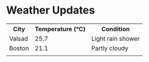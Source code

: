 # Weather Updates

<!-- WEATHER-UPDATE-START -->
<table><tr><th>City</th><th>Temperature (°C)</th><th>Condition</th></tr><tr><td>Valsad</td><td>25.7</td><td>Light rain shower</td></tr><tr><td>Boston</td><td>21.1</td><td>Partly cloudy</td></tr><tr><td></td><td></td><td></td></tr></table>
<!-- WEATHER-UPDATE-END -->

